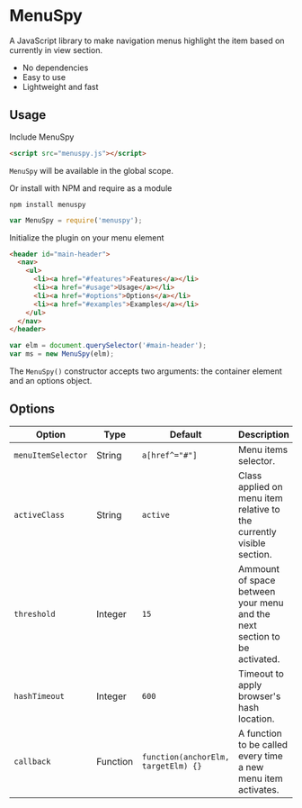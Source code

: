 # MenuSpy

A JavaScript library to make navigation menus highlight the item based on currently in view section.

* No dependencies
* Easy to use
* Lightweight and fast

## Usage

Include MenuSpy

```html
<script src="menuspy.js"></script>
```

`MenuSpy` will be available in the global scope.

Or install with NPM and require as a module

```
npm install menuspy
```

```js
var MenuSpy = require('menuspy');
```

Initialize the plugin on your menu element

```html
<header id="main-header">
  <nav>
    <ul>
      <li><a href="#features">Features</a></li>
      <li><a href="#usage">Usage</a></li>
      <li><a href="#options">Options</a></li>
      <li><a href="#examples">Examples</a></li>
    </ul>
  </nav>
</header>
```

```js
var elm = document.querySelector('#main-header');
var ms = new MenuSpy(elm);
```

The `MenuSpy()` constructor accepts two arguments: the container element and an options object.


## Options

| Option             | Type     | Default                             | Description                                                              |
| ------------------ | -------- | ----------------------------------- | ------------------------------------------------------------------------ |
| `menuItemSelector` | String   | `a[href^="#"]`                      | Menu items selector.                                                     |
| `activeClass`      | String   | `active`                            | Class applied on menu item relative to the currently visible section.    |
| `threshold`        | Integer  | `15`                                | Ammount of space between your menu and the next section to be activated. |
| `hashTimeout`      | Integer  | `600`                               | Timeout to apply browser's hash location.                                |
| `callback`         | Function | `function(anchorElm, targetElm) {}` | A function to be called every time a new menu item activates.            |